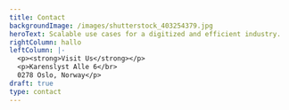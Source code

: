 ```yaml
---
title: Contact
backgroundImage: /images/shutterstock_403254379.jpg
heroText: Scalable use cases for a digitized and efficient industry.
rightColumn: hallo
leftColumn: |-
  <p><strong>Visit Us</strong></p>
  <p>Karenslyst Alle 6</br>
  0278 Oslo, Norway</p>
draft: true
type: contact
---
```

